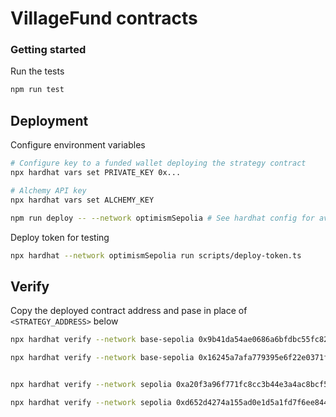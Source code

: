 # VillageFund contracts

### Getting started

Run the tests

```sh
npm run test
```

## Deployment

Configure environment variables

```sh
# Configure key to a funded wallet deploying the strategy contract
npx hardhat vars set PRIVATE_KEY 0x...

# Alchemy API key
npx hardhat vars set ALCHEMY_KEY

```

```sh
npm run deploy -- --network optimismSepolia # See hardhat config for available networks
```

Deploy token for testing

```sh
npx hardhat --network optimismSepolia run scripts/deploy-token.ts
```

## Verify

Copy the deployed contract address and pase in place of `<STRATEGY_ADDRESS>` below

```sh
npx hardhat verify --network base-sepolia 0x9b41da54ae0686a6bfdbc55fc82512b1d7d2542f --constructor-args scripts/args-registry.js

npx hardhat verify --network base-sepolia 0x16245a7afa779395e6f22e0371f5ffd41592c4cc --constructor-args scripts/args-pool.js


npx hardhat verify --network sepolia 0xa20f3a96f771fc8cc3b44e3a4ac8bcf51654ff0f --constructor-args scripts/args-registry.js

npx hardhat verify --network sepolia 0xd652d4274a155ad0e1d5a1fd7f6ee844d8ec3388 --constructor-args scripts/args-qlink.js

```
